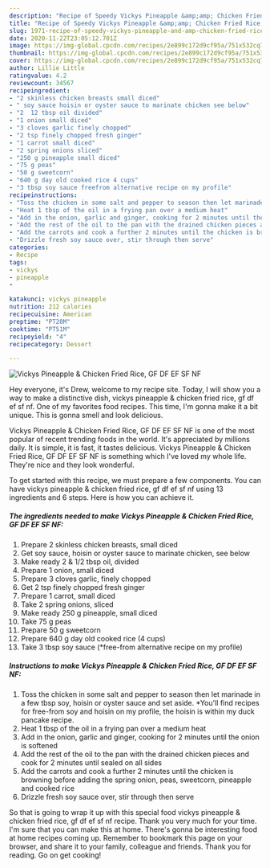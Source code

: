 ```yaml
---
description: "Recipe of Speedy Vickys Pineapple &amp;amp; Chicken Fried Rice, GF DF EF SF NF"
title: "Recipe of Speedy Vickys Pineapple &amp;amp; Chicken Fried Rice, GF DF EF SF NF"
slug: 1971-recipe-of-speedy-vickys-pineapple-and-amp-chicken-fried-rice-gf-df-ef-sf-nf
date: 2020-11-22T23:05:12.701Z
image: https://img-global.cpcdn.com/recipes/2e899c172d9cf95a/751x532cq70/vickys-pineapple-chicken-fried-rice-gf-df-ef-sf-nf-recipe-main-photo.jpg
thumbnail: https://img-global.cpcdn.com/recipes/2e899c172d9cf95a/751x532cq70/vickys-pineapple-chicken-fried-rice-gf-df-ef-sf-nf-recipe-main-photo.jpg
cover: https://img-global.cpcdn.com/recipes/2e899c172d9cf95a/751x532cq70/vickys-pineapple-chicken-fried-rice-gf-df-ef-sf-nf-recipe-main-photo.jpg
author: Lillie Little
ratingvalue: 4.2
reviewcount: 34567
recipeingredient:
- "2 skinless chicken breasts small diced"
- " soy sauce hoisin or oyster sauce to marinate chicken see below"
- "2  12 tbsp oil divided"
- "1 onion small diced"
- "3 cloves garlic finely chopped"
- "2 tsp finely chopped fresh ginger"
- "1 carrot small diced"
- "2 spring onions sliced"
- "250 g pineapple small diced"
- "75 g peas"
- "50 g sweetcorn"
- "640 g day old cooked rice 4 cups"
- "3 tbsp soy sauce freefrom alternative recipe on my profile"
recipeinstructions:
- "Toss the chicken in some salt and pepper to season then let marinade in a few tbsp soy, hoisin or oyster sauce and set aside. *You&#39;ll find recipes for free-from soy and hoisin on my profile, the hoisin is within my duck pancake recipe."
- "Heat 1 tbsp of the oil in a frying pan over a medium heat"
- "Add in the onion, garlic and ginger, cooking for 2 minutes until the onion is softened"
- "Add the rest of the oil to the pan with the drained chicken pieces and cook for 2 minutes until sealed on all sides"
- "Add the carrots and cook a further 2 minutes until the chicken is browning before adding the spring onion, peas, sweetcorn, pineapple and cooked rice"
- "Drizzle fresh soy sauce over, stir through then serve"
categories:
- Recipe
tags:
- vickys
- pineapple
- 

katakunci: vickys pineapple  
nutrition: 212 calories
recipecuisine: American
preptime: "PT20M"
cooktime: "PT51M"
recipeyield: "4"
recipecategory: Dessert

---
```



![Vickys Pineapple &amp; Chicken Fried Rice, GF DF EF SF NF](https://img-global.cpcdn.com/recipes/2e899c172d9cf95a/751x532cq70/vickys-pineapple-chicken-fried-rice-gf-df-ef-sf-nf-recipe-main-photo.jpg)

Hey everyone, it's Drew, welcome to my recipe site. Today, I will show you a way to make a distinctive dish, vickys pineapple &amp; chicken fried rice, gf df ef sf nf. One of my favorites food recipes. This time, I'm gonna make it a bit unique. This is gonna smell and look delicious.

Vickys Pineapple &amp; Chicken Fried Rice, GF DF EF SF NF is one of the most popular of recent trending foods in the world. It's appreciated by millions daily. It is simple, it is fast, it tastes delicious. Vickys Pineapple &amp; Chicken Fried Rice, GF DF EF SF NF is something which I've loved my whole life. They're nice and they look wonderful.




To get started with this recipe, we must prepare a few components. You can have vickys pineapple &amp; chicken fried rice, gf df ef sf nf using 13 ingredients and 6 steps. Here is how you can achieve it.

<!--inarticleads1-->

##### The ingredients needed to make Vickys Pineapple &amp; Chicken Fried Rice, GF DF EF SF NF:

1. Prepare 2 skinless chicken breasts, small diced
1. Get  soy sauce, hoisin or oyster sauce to marinate chicken, see below
1. Make ready 2 &amp; 1/2 tbsp oil, divided
1. Prepare 1 onion, small diced
1. Prepare 3 cloves garlic, finely chopped
1. Get 2 tsp finely chopped fresh ginger
1. Prepare 1 carrot, small diced
1. Take 2 spring onions, sliced
1. Make ready 250 g pineapple, small diced
1. Take 75 g peas
1. Prepare 50 g sweetcorn
1. Prepare 640 g day old cooked rice (4 cups)
1. Take 3 tbsp soy sauce (*free-from alternative recipe on my profile)




<!--inarticleads2-->

##### Instructions to make Vickys Pineapple &amp; Chicken Fried Rice, GF DF EF SF NF:

1. Toss the chicken in some salt and pepper to season then let marinade in a few tbsp soy, hoisin or oyster sauce and set aside. *You&#39;ll find recipes for free-from soy and hoisin on my profile, the hoisin is within my duck pancake recipe.
1. Heat 1 tbsp of the oil in a frying pan over a medium heat
1. Add in the onion, garlic and ginger, cooking for 2 minutes until the onion is softened
1. Add the rest of the oil to the pan with the drained chicken pieces and cook for 2 minutes until sealed on all sides
1. Add the carrots and cook a further 2 minutes until the chicken is browning before adding the spring onion, peas, sweetcorn, pineapple and cooked rice
1. Drizzle fresh soy sauce over, stir through then serve




So that is going to wrap it up with this special food vickys pineapple &amp; chicken fried rice, gf df ef sf nf recipe. Thank you very much for your time. I'm sure that you can make this at home. There's gonna be interesting food at home recipes coming up. Remember to bookmark this page on your browser, and share it to your family, colleague and friends. Thank you for reading. Go on get cooking!
